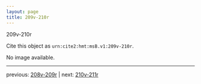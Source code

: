 ```yaml
---
layout: page
title: 209v-210r
---
```


209v-210r

Cite this object as `urn:cite2:hmt:msB.v1:209v-210r`.

No image available. 



---

previous: [208v-209r](../208v-209r/) | next: [210v-211r](../210v-211r/)